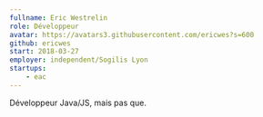 ```yaml
---
fullname: Eric Westrelin
role: Développeur
avatar: https://avatars3.githubusercontent.com/ericwes?s=600
github: ericwes
start: 2018-03-27
employer: independent/Sogilis Lyon
startups:
    - eac
---
```


Développeur Java/JS, mais pas que.
